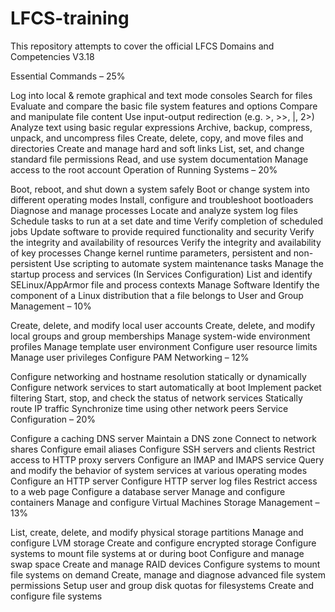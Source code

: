 # LFCS-training
This repository attempts to cover the official LFCS Domains and Competencies V3.18


Essential Commands – 25%

Log into local & remote graphical and text mode consoles
Search for files
Evaluate and compare the basic file system features and options
Compare and manipulate file content
Use input-output redirection (e.g. >, >>, |, 2>)
Analyze text using basic regular expressions
Archive, backup, compress, unpack, and uncompress files
Create, delete, copy, and move files and directories
Create and manage hard and soft links
List, set, and change standard file permissions
Read, and use system documentation
Manage access to the root account
Operation of Running Systems – 20%

Boot, reboot, and shut down a system safely
Boot or change system into different operating modes
Install, configure and troubleshoot bootloaders
Diagnose and manage processes
Locate and analyze system log files
Schedule tasks to run at a set date and time
Verify completion of scheduled jobs
Update software to provide required functionality and security
Verify the integrity and availability of resources
Verify the integrity and availability of key processes
Change kernel runtime parameters, persistent and non-persistent
Use scripting to automate system maintenance tasks
Manage the startup process and services (In Services Configuration)
List and identify SELinux/AppArmor file and process contexts
Manage Software
Identify the component of a Linux distribution that a file belongs to
User and Group Management – 10%

Create, delete, and modify local user accounts
Create, delete, and modify local groups and group memberships
Manage system-wide environment profiles
Manage template user environment
Configure user resource limits
Manage user privileges
Configure PAM
Networking – 12%

Configure networking and hostname resolution statically or dynamically
Configure network services to start automatically at boot
Implement packet filtering
Start, stop, and check the status of network services
Statically route IP traffic
Synchronize time using other network peers
Service Configuration – 20%

Configure a caching DNS server
Maintain a DNS zone
Connect to network shares
Configure email aliases
Configure SSH servers and clients
Restrict access to HTTP proxy servers
Configure an IMAP and IMAPS service
Query and modify the behavior of system services at various operating modes
Configure an HTTP server
Configure HTTP server log files
Restrict access to a web page
Configure a database server
Manage and configure containers
Manage and configure Virtual Machines
Storage Management – 13%

List, create, delete, and modify physical storage partitions
Manage and configure LVM storage
Create and configure encrypted storage
Configure systems to mount file systems at or during boot
Configure and manage swap space
Create and manage RAID devices
Configure systems to mount file systems on demand
Create, manage and diagnose advanced file system permissions
Setup user and group disk quotas for filesystems
Create and configure file systems


